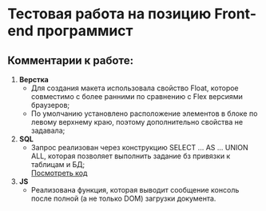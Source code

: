 # Тестовая работа на позицию Front-end программист
## Комментарии к работе:
1. **Верстка**
   * Для создания макета использовала свойство Float, которое совместимо с более ранними по сравнению с Flex версиями браузеров;
   * По умолчанию установлено расположение элементов в блоке по левому верхнему краю, поэтому дополнительно свойства не задавала; 
2. **SQL**
   * Запрос реализован через конструкцию SELECT ... AS ... UNION ALL, которая позволяет выполнить задание бз привязки к таблицам и БД;  
   [Посмотреть код](https://github.com/NataliaKvaskova/Test-work-for-the-position-of-Front-end-programmer/blob/main/sql_query.txt "Нажмите, чтобы посмотреть код")
3. **JS**
   * Реализована функция, которая выводит сообщение консоль после полной (а не только DOM) загрузки документа.

